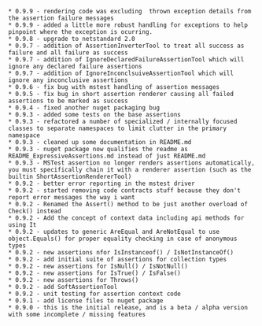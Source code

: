     * 0.9.9 - rendering code was excluding  thrown exception details from the assertion failure messages
    * 0.9.9 - added a little more robust handling for exceptions to help pinpoint where the exception is ocurring.
    * 0.9.8 - upgrade to netstandard 2.0 
    * 0.9.7 - addition of AssertionInverterTool to treat all success as failure and all failure as success
    * 0.9.7 - addition of IgnoreDeclaredFailureAssertionTool which will ignore any declared failure assertions
    * 0.9.7 - addition of IgnoreInconclsuiveAssertionTool which will ignore any inconclusive assertions
    * 0.9.6 - fix bug with mstest handling of assertion messages
    * 0.9.5 - fix bug in short assertion renderer causing all failed assertions to be marked as success
    * 0.9.4 - fixed another nuget packaging bug
    * 0.9.3 - added some tests on the base assertions
    * 0.9.3 - refactored a number of specialized / internally focused classes to separate namespaces to limit clutter in the primary namespace
    * 0.9.3 - cleaned up some documentation in README.md
    * 0.9.3 - nuget package now qualifies the readme as README_ExpressiveAssertions.md instead of just README.md
    * 0.9.3 - MSTest assertion no longer renders assertions automatically, you must specifically chain it with a renderer assertion (such as the builtin ShortAssertionRendererTool)
    * 0.9.2 - better error reporting in the mstest driver
    * 0.9.2 - started removing code contracts stuff because they don't report error messages the way i want
    * 0.9.2 - Renamed the Assert() method to be just another overload of Check() instead
    * 0.9.2 - Add the concept of context data including api methods for using It
    * 0.9.2 - updates to generic AreEqual and AreNotEqual to use object.Equals() for proper equality checking in case of anonymous types
    * 0.9.2 - new assertions nfor IsInstanceof() / IsNotInstanceOf()
    * 0.9.2 - add initial suite of assertions for collection types
    * 0.9.2 - new assertions for IsNull() / IsNotNull()
    * 0.9.2 - new assertions for IsTrue() / IsFalse()
    * 0.9.2 - new assertions for Throws()
    * 0.9.2 - add SoftAssertionTool
    * 0.9.2 - unit testing for assertion context code
    * 0.9.1 - add license files to nuget package
    * 0.9.0 - this is the initial release, and is a beta / alpha version with some incomplete / missing features
